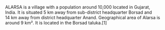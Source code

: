 ALARSA is a village with a population around 10,000 located in Gujarat, India. It is situated 5 km away from sub-district headquarter Borsad and 14 km away from district headquarter Anand. Geographical area of Alarsa is around 9 km². It is located in the Borsad taluka.[1]

